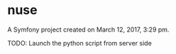 nuse
====

A Symfony project created on March 12, 2017, 3:29 pm.


TODO:
Launch the python script from server side
